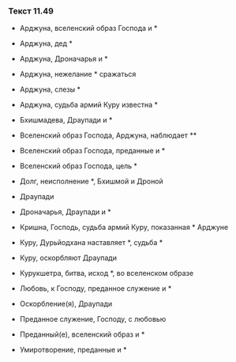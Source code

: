 ### Текст 11.49

- Арджуна, вселенский образ Господа и *

- Арджуна, дед *

- Арджуна, Дроначарья и *

- Арджуна, нежелание * сражаться

- Арджуна, слезы *

- Арджуна, судьба армий Куру известна *

- Бхишмадева, Драупади и *

- Вселенский образ Господа, Арджуна, наблюдает **

- Вселенский образ Господа, преданные и *

- Вселенский образ Господа, цель *

- Долг, неисполнение *, Бхишмой и Дроной

- Драупади

- Дроначарья, Драупади и *

- Кришна, Господь, судьба армий Куру, показанная * Арджуне

- Куру, Дурьйодхана наставляет *, судьба *

- Куру, оскорбляют Драупади

- Курукшетра, битва, исход *, во вселенском образе

- Любовь, к Господу, преданное служение и *

- Оскорбление(я), Драупади

- Преданное служение, Господу, с любовью

- Преданный(е), вселенский образ и *

- Умиротворение, преданные и *
	
